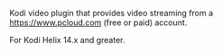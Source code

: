 Kodi video plugin that provides video streaming from a https://www.pcloud.com (free or paid) account.

For Kodi Helix 14.x and greater.
